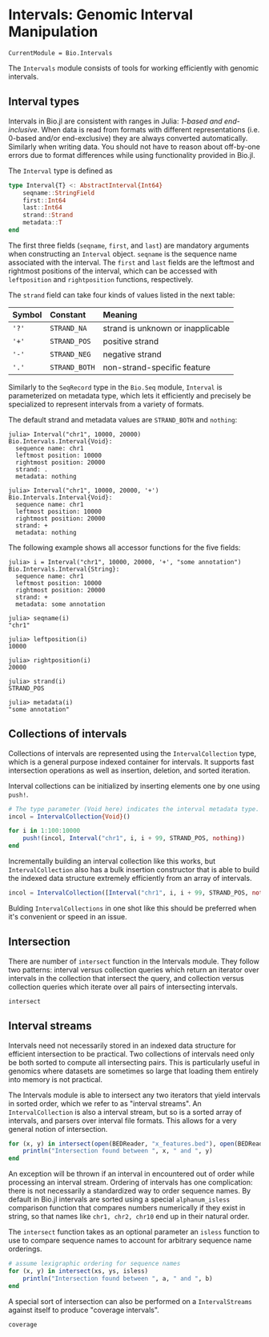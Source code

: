 # Intervals: Genomic Interval Manipulation

```@meta
CurrentModule = Bio.Intervals
```

The `Intervals` module consists of tools for working efficiently with genomic
intervals.


## Interval types

Intervals in Bio.jl are consistent with ranges in Julia: *1-based and
end-inclusive*. When data is read from formats with different representations
(i.e. 0-based and/or end-exclusive) they are always converted automatically.
Similarly when writing data. You should not have to reason about off-by-one
errors due to format differences while using functionality provided in Bio.jl.

The `Interval` type is defined as
```julia
type Interval{T} <: AbstractInterval{Int64}
    seqname::StringField
    first::Int64
    last::Int64
    strand::Strand
    metadata::T
end
```

The first three fields (`seqname`, `first`, and `last`) are mandatory arguments
when constructing an `Interval` object. `seqname` is the sequence name
associated with the interval. The `first` and `last` fields are the leftmost and
rightmost positions of the interval, which can be accessed with `leftposition`
and `rightposition` functions, respectively.

The `strand` field can take four kinds of values listed in the next table:

| Symbol | Constant      | Meaning                           |
| :----- | :------------ | :-------------------------------- |
| `'?'`  | `STRAND_NA`   | strand is unknown or inapplicable |
| `'+'`  | `STRAND_POS`  | positive strand                   |
| `'-'`  | `STRAND_NEG`  | negative strand                   |
| `'.'`  | `STRAND_BOTH` | non-strand-specific feature       |

Similarly to the `SeqRecord` type in the `Bio.Seq` module, `Interval` is
parameterized on metadata type, which lets it efficiently and precisely be
specialized to represent intervals from a variety of formats.


The default strand and metadata values are `STRAND_BOTH` and `nothing`:
```jlcon
julia> Interval("chr1", 10000, 20000)
Bio.Intervals.Interval{Void}:
  sequence name: chr1
  leftmost position: 10000
  rightmost position: 20000
  strand: .
  metadata: nothing

julia> Interval("chr1", 10000, 20000, '+')
Bio.Intervals.Interval{Void}:
  sequence name: chr1
  leftmost position: 10000
  rightmost position: 20000
  strand: +
  metadata: nothing

```

The following example shows all accessor functions for the five fields:
```jlcon
julia> i = Interval("chr1", 10000, 20000, '+', "some annotation")
Bio.Intervals.Interval{String}:
  sequence name: chr1
  leftmost position: 10000
  rightmost position: 20000
  strand: +
  metadata: some annotation

julia> seqname(i)
"chr1"

julia> leftposition(i)
10000

julia> rightposition(i)
20000

julia> strand(i)
STRAND_POS

julia> metadata(i)
"some annotation"

```


## Collections of intervals

Collections of intervals are represented using the `IntervalCollection` type,
which is a general purpose indexed container for intervals. It supports fast
intersection operations as well as insertion, deletion, and sorted iteration.

Interval collections can be initialized by inserting elements one by one using
`push!`.

```julia
# The type parameter (Void here) indicates the interval metadata type.
incol = IntervalCollection{Void}()

for i in 1:100:10000
    push!(incol, Interval("chr1", i, i + 99, STRAND_POS, nothing))
end
```

Incrementally building an interval collection like this works, but
`IntervalCollection` also has a bulk insertion constructor that is able to build
the indexed data structure extremely efficiently from an array of intervals.

```julia
incol = IntervalCollection([Interval("chr1", i, i + 99, STRAND_POS, nothing) for i in 1:100:10000])
```

Bulding `IntervalCollections` in one shot like this should be preferred when
it's convenient or speed in an issue.


## Intersection

There are number of `intersect` function in the Intervals module. They follow
two patterns: interval versus collection queries which return an iterator over
intervals in the collection that intersect the query, and collection versus
collection queries which iterate over all pairs of intersecting intervals.

```@docs
intersect
```


## Interval streams

Intervals need not necessarily stored in an indexed data structure for efficient
intersection to be practical. Two collections of intervals need only be both
sorted to compute all intersecting pairs. This is particularly useful in
genomics where datasets are sometimes so large that loading them entirely into
memory is not practical.

The Intervals module is able to intersect any two iterators that yield intervals
in sorted order, which we refer to as "interval streams". An
`IntervalCollection` is also a interval stream, but so is a sorted array of
intervals, and parsers over interval file formats. This allows for a very
general notion of intersection.

```julia
for (x, y) in intersect(open(BEDReader, "x_features.bed"), open(BEDReader, "y_features.bed"))
    println("Intersection found between ", x, " and ", y)
end
```

An exception will be thrown if an interval in encountered out of order while
processing an interval stream. Ordering of intervals has one complication: there
is not necessarily a standardized way to order sequence names. By default in
Bio.jl intervals are sorted using a special `alphanum_isless` comparison
function that compares numbers numerically if they exist in string, so that
names like `chr1, chr2, chr10` end up in their natural order.

The `intersect` function takes as an optional parameter an `isless` function to
use to compare sequence names to account for arbitrary sequence name orderings.

```julia
# assume lexigraphic ordering for sequence names
for (x, y) in intersect(xs, ys, isless)
    println("Intersection found between ", a, " and ", b)
end
```

A special sort of intersection can also be performed on a `IntervalStreams`
against itself to produce "coverage intervals".

```@docs
coverage
```
